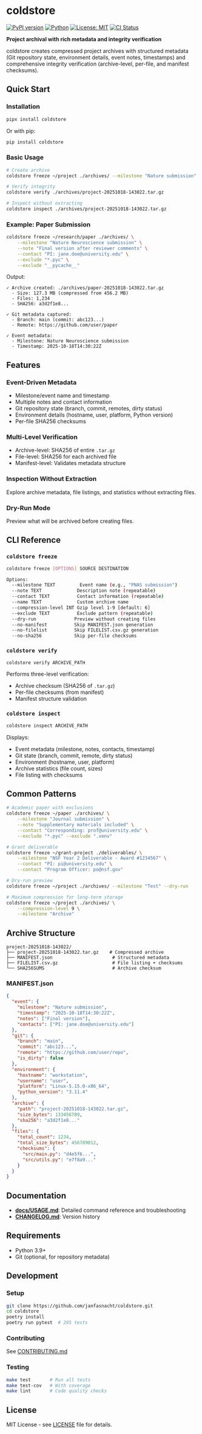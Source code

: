 # coldstore

[![PyPI version](https://badge.fury.io/py/coldstore.svg)](https://pypi.org/project/coldstore/)
[![Python](https://img.shields.io/pypi/pyversions/coldstore.svg)](https://pypi.org/project/coldstore/)
[![License: MIT](https://img.shields.io/badge/License-MIT-yellow.svg)](https://opensource.org/licenses/MIT)
[![CI Status](https://github.com/janfasnacht/coldstore/actions/workflows/ci.yml/badge.svg)](https://github.com/janfasnacht/coldstore/actions)

**Project archival with rich metadata and integrity verification**

coldstore creates compressed project archives with structured metadata (Git repository state, environment details, event notes, timestamps) and comprehensive integrity verification (archive-level, per-file, and manifest checksums).

## Quick Start

### Installation

```bash
pipx install coldstore
```

Or with pip:
```bash
pip install coldstore
```

### Basic Usage

```bash
# Create archive
coldstore freeze ~/project ./archives/ --milestone "Nature submission"

# Verify integrity
coldstore verify ./archives/project-20251018-143022.tar.gz

# Inspect without extracting
coldstore inspect ./archives/project-20251018-143022.tar.gz
```

### Example: Paper Submission

```bash
coldstore freeze ~/research/paper ./archives/ \
    --milestone "Nature Neuroscience submission" \
    --note "Final version after reviewer comments" \
    --contact "PI: jane.doe@university.edu" \
    --exclude "*.pyc" \
    --exclude "__pycache__"
```

Output:
```
✓ Archive created: ./archives/paper-20251018-143022.tar.gz
  - Size: 127.3 MB (compressed from 456.2 MB)
  - Files: 1,234
  - SHA256: a3d2f1e8...

✓ Git metadata captured:
  - Branch: main (commit: abc123...)
  - Remote: https://github.com/user/paper

✓ Event metadata:
  - Milestone: Nature Neuroscience submission
  - Timestamp: 2025-10-18T14:30:22Z
```

## Features

### Event-Driven Metadata
- Milestone/event name and timestamp
- Multiple notes and contact information
- Git repository state (branch, commit, remotes, dirty status)
- Environment details (hostname, user, platform, Python version)
- Per-file SHA256 checksums

### Multi-Level Verification
- Archive-level: SHA256 of entire `.tar.gz`
- File-level: SHA256 for each archived file
- Manifest-level: Validates metadata structure

### Inspection Without Extraction
Explore archive metadata, file listings, and statistics without extracting files.

### Dry-Run Mode
Preview what will be archived before creating files.

## CLI Reference

### `coldstore freeze`

```bash
coldstore freeze [OPTIONS] SOURCE DESTINATION

Options:
  --milestone TEXT         Event name (e.g., "PNAS submission")
  --note TEXT             Description note (repeatable)
  --contact TEXT          Contact information (repeatable)
  --name TEXT             Custom archive name
  --compression-level INT Gzip level 1-9 [default: 6]
  --exclude TEXT          Exclude pattern (repeatable)
  --dry-run              Preview without creating files
  --no-manifest          Skip MANIFEST.json generation
  --no-filelist          Skip FILELIST.csv.gz generation
  --no-sha256            Skip per-file checksums
```

### `coldstore verify`

```bash
coldstore verify ARCHIVE_PATH
```

Performs three-level verification:
- Archive checksum (SHA256 of `.tar.gz`)
- Per-file checksums (from manifest)
- Manifest structure validation

### `coldstore inspect`

```bash
coldstore inspect ARCHIVE_PATH
```

Displays:
- Event metadata (milestone, notes, contacts, timestamp)
- Git state (branch, commit, remote, dirty status)
- Environment (hostname, user, platform)
- Archive statistics (file count, sizes)
- File listing with checksums

## Common Patterns

```bash
# Academic paper with exclusions
coldstore freeze ~/paper ./archives/ \
    --milestone "Journal submission" \
    --note "Supplementary materials included" \
    --contact "Corresponding: prof@university.edu" \
    --exclude "*.pyc" --exclude ".venv"

# Grant deliverable
coldstore freeze ~/grant-project ./deliverables/ \
    --milestone "NSF Year 2 Deliverable - Award #1234567" \
    --contact "PI: pi@university.edu" \
    --contact "Program Officer: po@nsf.gov"

# Dry-run preview
coldstore freeze ~/project ./archives/ --milestone "Test" --dry-run

# Maximum compression for long-term storage
coldstore freeze ~/project ./archives/ \
    --compression-level 9 \
    --milestone "Archive"
```

## Archive Structure

```
project-20251018-143022/
├── project-20251018-143022.tar.gz    # Compressed archive
├── MANIFEST.json                      # Structured metadata
├── FILELIST.csv.gz                    # File listing + checksums
└── SHA256SUMS                         # Archive checksum
```

### MANIFEST.json

```json
{
  "event": {
    "milestone": "Nature submission",
    "timestamp": "2025-10-18T14:30:22Z",
    "notes": ["Final version"],
    "contacts": ["PI: jane.doe@university.edu"]
  },
  "git": {
    "branch": "main",
    "commit": "abc123...",
    "remote": "https://github.com/user/repo",
    "is_dirty": false
  },
  "environment": {
    "hostname": "workstation",
    "username": "user",
    "platform": "Linux-5.15.0-x86_64",
    "python_version": "3.11.4"
  },
  "archive": {
    "path": "project-20251018-143022.tar.gz",
    "size_bytes": 133456789,
    "sha256": "a3d2f1e8..."
  },
  "files": {
    "total_count": 1234,
    "total_size_bytes": 456789012,
    "checksums": {
      "src/main.py": "d4e5f6...",
      "src/utils.py": "e7f8a9..."
    }
  }
}
```

## Documentation

- **[docs/USAGE.md](docs/USAGE.md)**: Detailed command reference and troubleshooting
- **[CHANGELOG.md](CHANGELOG.md)**: Version history

## Requirements

- Python 3.9+
- Git (optional, for repository metadata)

## Development

### Setup

```bash
git clone https://github.com/janfasnacht/coldstore.git
cd coldstore
poetry install
poetry run pytest  # 295 tests
```

### Contributing

See [CONTRIBUTING.md](CONTRIBUTING.md)

### Testing

```bash
make test       # Run all tests
make test-cov   # With coverage
make lint       # Code quality checks
```

## License

MIT License - see [LICENSE](LICENSE) file for details.
